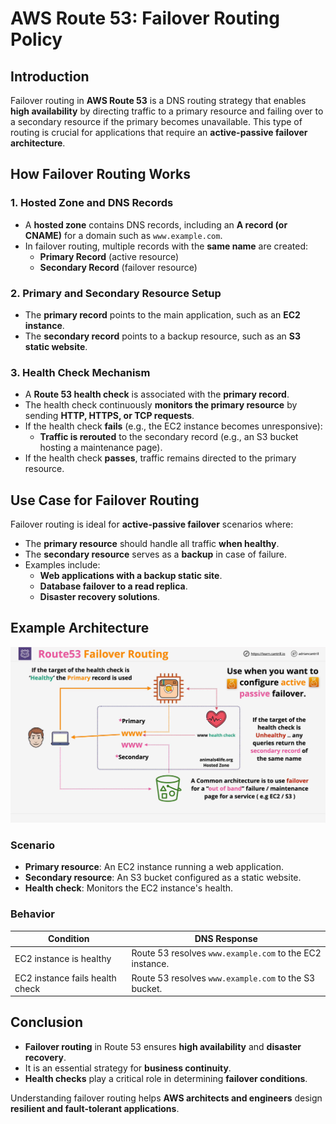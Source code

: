 # **AWS Route 53: Failover Routing Policy**

## **Introduction**

Failover routing in **AWS Route 53** is a DNS routing strategy that enables **high availability** by directing traffic to a primary resource and failing over to a secondary resource if the primary becomes unavailable. This type of routing is crucial for applications that require an **active-passive failover architecture**.

## **How Failover Routing Works**

### **1. Hosted Zone and DNS Records**

- A **hosted zone** contains DNS records, including an **A record (or CNAME)** for a domain such as `www.example.com`.
- In failover routing, multiple records with the **same name** are created:
  - **Primary Record** (active resource)
  - **Secondary Record** (failover resource)

### **2. Primary and Secondary Resource Setup**

- The **primary record** points to the main application, such as an **EC2 instance**.
- The **secondary record** points to a backup resource, such as an **S3 static website**.

### **3. Health Check Mechanism**

- A **Route 53 health check** is associated with the **primary record**.
- The health check continuously **monitors the primary resource** by sending **HTTP, HTTPS, or TCP requests**.
- If the health check **fails** (e.g., the EC2 instance becomes unresponsive):
  - **Traffic is rerouted** to the secondary record (e.g., an S3 bucket hosting a maintenance page).
- If the health check **passes**, traffic remains directed to the primary resource.

## **Use Case for Failover Routing**

Failover routing is ideal for **active-passive failover** scenarios where:

- The **primary resource** should handle all traffic **when healthy**.
- The **secondary resource** serves as a **backup** in case of failure.
- Examples include:
  - **Web applications with a backup static site**.
  - **Database failover to a read replica**.
  - **Disaster recovery solutions**.

## **Example Architecture**

![alt text](image-5.png)

### **Scenario**

- **Primary resource**: An EC2 instance running a web application.
- **Secondary resource**: An S3 bucket configured as a static website.
- **Health check**: Monitors the EC2 instance's health.

### **Behavior**

| Condition                       | DNS Response                                             |
| ------------------------------- | -------------------------------------------------------- |
| EC2 instance is healthy         | Route 53 resolves `www.example.com` to the EC2 instance. |
| EC2 instance fails health check | Route 53 resolves `www.example.com` to the S3 bucket.    |

## **Conclusion**

- **Failover routing** in Route 53 ensures **high availability** and **disaster recovery**.
- It is an essential strategy for **business continuity**.
- **Health checks** play a critical role in determining **failover conditions**.

Understanding failover routing helps **AWS architects and engineers** design **resilient and fault-tolerant applications**.
